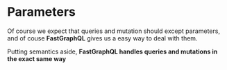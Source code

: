 # Parameters

Of course we expect that queries and mutation should
except parameters, and of couse **FastGraphQL** gives
us a easy way to deal with them.

Putting semantics aside, **FastGraphQL
handles queries and mutations in the exact same way**